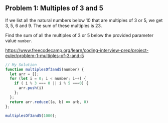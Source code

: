 ## Problem 1: Multiples of 3 and 5
If we list all the natural numbers below 10 that are multiples of 3 or 5, we get 3, 5, 6 and 9. The sum of these multiples is 23.

Find the sum of all the multiples of 3 or 5 below the provided parameter value `number`.

https://www.freecodecamp.org/learn/coding-interview-prep/project-euler/problem-1-multiples-of-3-and-5

```JavaScript
// My Solution
function multiplesOf3and5(number) {
  let arr = [];
  for (let i = 0; i < number; i++) {
    if ( i % 3 === 0 || i % 5 ===0) {
      arr.push(i)
    };
  };
  return arr.reduce((a, b) => a+b, 0)
};

multiplesOf3and5(1000);
```
